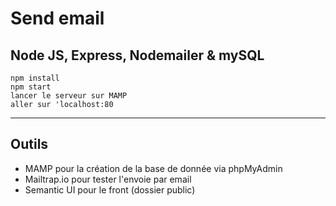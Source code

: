 # Send email
## Node JS, Express, Nodemailer & mySQL

`npm install`
<br/> `npm start`
<br/> `lancer le serveur sur MAMP`
<br/> `aller sur 'localhost:80`

***

## Outils
* MAMP pour la création de la base de donnée via phpMyAdmin
* Mailtrap.io pour tester l'envoie par email
* Semantic UI pour le front (dossier public)

